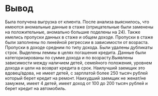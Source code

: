 # Вывод

Была получена выгрузка от клиента. После анализа выяснилось, что имеются аномальные данные в стаже (отрицательные были заменены на положительные, аномально большие поделены на 24). Также имелись пропуски данных в стаже и общем доходе. Пропуски в стаже были заполнены по линейной регрессии в зависимости от возраста. Пропуски в доходе средним по типу дохода. Были удалены дубликаты строк. Выделены леммы в целях погашения кредита. Данные были категоризированы по сумме дохода и по возрасту.Выявлены зависимости между наличием детей, семейного положения, уровнем дохода и цели на возврат кредита в срок. Наилучший заемщик это вдовец/вдова, не имеет детей, с зарплатой более 250 тысяч рублей который берет кредит на ремонт. Наихудший заемщик не женат/не замужем, имеет 4 детей, имеет доход от 100 до 200 тысяч рублей и берет кредит на автомобиль.
